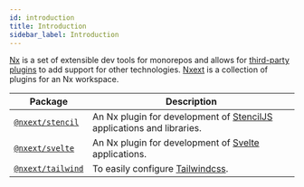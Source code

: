 ```yaml
---
id: introduction
title: Introduction
sidebar_label: Introduction
---
```


[Nx](https://nx.dev/) is a set of extensible dev tools for monorepos and allows for [third-party plugins](https://nx.dev/nx-community) to add support for other technologies. [Nxext](https://github.com/nxext/nx-extensions) is a collection of plugins for an Nx workspace.

| Package                                    | Description                                                                                     |
| ------------------------------------------ | ----------------------------------------------------------------------------------------------- |
| [`@nxext/stencil`](../stencil/overview.md) | An Nx plugin for development of [StencilJS](https://stenciljs.com/) applications and libraries. |
| [`@nxext/svelte`](../svelte/overview.md)   | An Nx plugin for development of [Svelte](https://svelte.dev/) applications.                     |
| [`@nxext/tailwind`](../tailwind/overview.md)   | To easily configure [Tailwindcss](https://tailwindcss.com/).                     |
